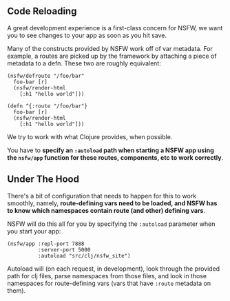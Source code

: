 ## Code Reloading <a id="intro"></a>

A great development experience is a first-class concern for NSFW, we
want you to see changes to your app as soon as you hit save.

Many of the constructs provided by NSFW work off of var metadata. For
example, a routes are picked up by the framework by attaching a piece
of metadata to a defn. These two are roughly equivalent:

    (nsfw/defroute "/foo/bar"
      foo-bar [r]
      (nsfw/render-html
        [:h1 "hello world"]))

    (defn ^{:route "/foo/bar"}
      foo-bar [r]
      (nsfw/render-html
        [:h1 "hello world"]))

We try to work with what Clojure provides, when possible.

You have to **specify an `:autoload` path when starting a NSFW app
using the `nsfw/app` function for these routes, components, etc to
work correctly**.

## Under The Hood <a id="background"></a>

There's a bit of configuration that needs to happen for this to work
smoothly, namely, **route-defining vars need to be loaded, and NSFW
has to know which namespaces contain route (and other) defining
vars**.

NSFW will do this all for you by specifying the `:autoload` parameter
when you start your app:

    (nsfw/app :repl-port 7888
              :server-port 5000
              :autoload "src/clj/nsfw_site")

Autoload will (on each request, in development), look through the
provided path for clj files, parse namespaces from those files, and
look in those namespaces for route-defining vars (vars that have
`:route` metadata on them).
